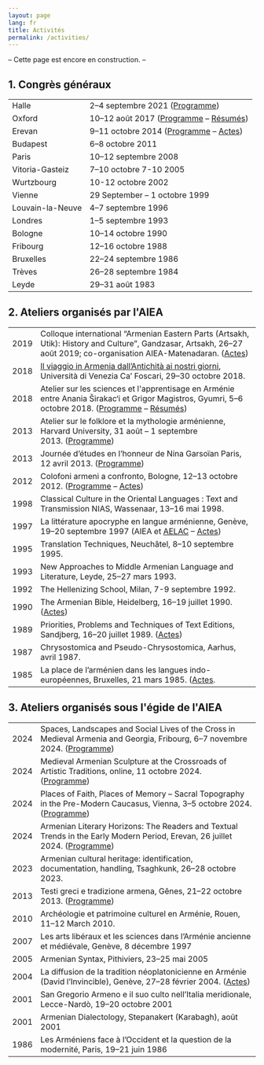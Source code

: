 ```yaml
---
layout: page
lang: fr
title: Activités
permalink: /activities/
---
```

– Cette page est encore en construction. –
## 1. Congrès généraux

| | |
|------|-------------|
|Halle|2–4 septembre 2021 ([Programme](/public/programme_halle_2021.pdf))|
|Oxford|10–12 août 2017 ([Programme](/public/programme_oxford_2017.pdf) – [Résumés](/public/abstracts_oxford_2017.pdf))|
|Erevan|9–11 octobre 2014 ([Programme](/public/programme_erevan_2014.pdf) – [Actes](https://www.matenadaran.am/ftp/data/Banber-21.pdf))|
|Budapest|6–8 octobre 2011|
|Paris|10–12 septembre 2008|
|Vitoria-Gasteiz|7–10 octobre 7-10 2005|
|Wurtzbourg|10-12 octobre 2002|
|Vienne|29 September – 1 octobre 1999|
|Louvain-la-Neuve|4–7 septembre 1996|
|Londres|1–5 septembre 1993|
|Bologne|10–14 octobre 1990|
|Fribourg|12–16 octobre 1988|
|Bruxelles|22–24 septembre 1986|
|Trèves|26–28 septembre 1984|
|Leyde|29–31 août 1983|



## 2. Ateliers organisés par l'AIEA

| | |
|------|-------------|
|2019|Colloque international “Armenian Eastern Parts (Artsakh, Utik): History and Culture”, Gandzasar, Artsakh, 26–27 août 2019; co-organisation AIEA-Matenadaran. ([Actes](https://www.matenadaran.am/ftp/data/Banber-29.pdf))|
|2018|[Il viaggio in Armenia dall’Antichità ai nostri giorni](https://www.unive.it/data/33113/1/23655), Università di Venezia Ca’ Foscari, 29–30 octobre 2018.|
|2018|Atelier sur les sciences et l'apprentisage en Arménie entre Anania Širakac‘i et Grigor Magistros, Gyumri, 5–6 octobre 2018. ([Programme](/public/programme_gyumri_2018.pdf) – [Résumés](/public/abstracts_gyumri_2018.pdf))|
|2013|Atelier sur le folklore et la mythologie arménienne, Harvard University, 31 août – 1 septembre 2013. ([Programme](/public/programme_harvard_2013.pdf))|
|2013|Journée d’études en l’honneur de Nina Garsoïan Paris, 12 avril 2013. ([Programme](/public/programme_paris_2013.pdf))|
|2012|Colofoni armeni a confronto, Bologne, 12–13 octobre 2012. ([Programme](/public/programme_bologna_2012.pdf) – [Actes](https://www.orientaliachristiana.it/orientalia-christiana-analecta.htm#:~:text=299.%20Anna,pp.%20454%2C%20%E2%82%AC%2043%2C00))|
|1998|Classical Culture in the Oriental Languages : Text and Transmission NIAS, Wassenaar, 13–16 mai 1998.|
|1997|La littérature apocryphe en langue arménienne, Genève, 19–20 septembre 1997 (AIEA et [AELAC](http://www2.unil.ch/aelac/) – [Actes](https://www.zebre.ch/edznet/index.htm))|
|1995|Translation Techniques, Neuchâtel, 8–10 septembre 1995.|
|1993|New Approaches to Middle Armenian Language and Literature, Leyde, 25–27 mars 1993.|
|1992|The Hellenizing School, Milan, 7-9 septembre 1992.|
|1990|The Armenian Bible, Heidelberg, 16–19 juillet 1990. ([Actes](https://www.peeters-leuven.be/detail.php?search_key=9781555405977&series_number_str=12&lang=en))|
|1989|Priorities, Problems and Techniques of Text Editions, Sandjberg, 16–20 juillet 1989. ([Actes](http://en.unipress.dk/udgivelser/a/armenian-texts,-tasks-and-tools/))|
|1987|Chrysostomica and Pseudo-Chrysostomica, Aarhus, avril 1987.|
|1985|La place de l’arménien dans les langues indo-européennes, Bruxelles, 21 mars 1985. ([Actes](https://www.peeters-leuven.be/detail.php?search_key=9789068310498&series_number_str=3&lang=en).|

## 3.  Ateliers organisés sous l'égide de l'AIEA

|   |   |
|---|---|
|2024|Spaces, Landscapes and Social Lives of the Cross in Medieval Armenia and Georgia, Fribourg, 6–7 novembre 2024. ([Programme](/public/programme_fribourg_2024.pdf))|
|2024|Medieval Armenian Sculpture at the Crossroads of Artistic Traditions, online, 11 octobre 2024. ([Programme](/public/programme_online_2024.pdf))|
|2024|Places of Faith, Places of Memory – Sacral Topography in the Pre-Modern Caucasus, Vienna, 3–5 octobre 2024. ([Programme](/public/programme_vienna_2024.pdf))|
|2024|Armenian Literary Horizons: The Readers and Textual Trends in the Early Modern Period, Erevan, 26 juillet 2024. ([Programme](/public/programme_erevan_2024.pdf))|
|2023|Armenian cultural heritage: identification, documentation, handling, Tsaghkunk, 26–28 octobre 2023.|
|2013|Testi greci e tradizione armena, Gênes, 21–22 octobre 2013. ([Programme](/public/programme_genova_2013.pdf))|
|2010|Archéologie et patrimoine culturel en Arménie, Rouen, 11–12 March 2010.|
|2007|Les arts libéraux et les sciences dans l’Arménie ancienne et médiévale, Genève, 8 décembre 1997|
|2005|Armenian Syntax, Pithiviers, 23–25 mai 2005|
|2004|La diffusion de la tradition néoplatonicienne en Arménie (David l’Invincible), Genève, 27–28 février 2004. ([Actes](https://brill.com/edcollbook/title/12224))|
|2001|San Gregorio Armeno e il suo culto nell’Italia meridionale, Lecce-Nardò, 19–20 octobre 2001|
|2001|Armenian Dialectology, Stepanakert (Karabagh), août 2001|
|1986|Les Arméniens face à l’Occident et la question de la modernité, Paris, 19–21 juin 1986|

